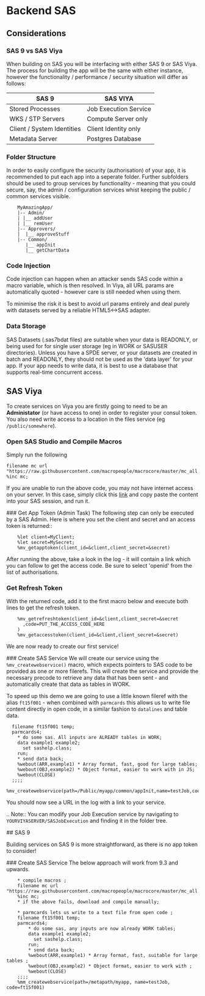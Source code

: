 # Backend SAS

## Considerations

### SAS 9 vs SAS Viya

When building on SAS you will be interfacing with either SAS 9 or SAS Viya.  The process for building the app will be the same with either instance, however the functionality / performance / security situation will differ as follows:

|SAS 9|SAS VIYA|
|---|---|
|Stored Processes|Job Execution Service|
|WKS / STP Servers|Compute Server only|
|Client / System Identities|Client Identity only|
|Metadata Server|Postgres Database|

### Folder Structure
In order to easily configure the security (authorisation) of your app, it is recommended to put each app into a seperate folder.  Further subfolders should be used to group services by functionality - meaning that you could secure, say, the admin / configuration services whist keeping the public / common services visible.

```
    MyAmazingApp/
    |-- Admin/
    | |__ addUser
    | |__ remUser
    |-- Approvers/
    |  |__ approveStuff
    |-- Common/
       |__ appInit
       |__ getChartData

```

### Code Injection


Code injection can happen when an attacker sends SAS code within a macro variable, which is then resolved.  In Viya, all URL params are automatically quoted - however care is still needed when using them.

To minimise the risk it is best to avoid url params entirely and deal purely with datasets served by a reliable HTML5<->SAS adapter.

### Data Storage

SAS Datasets (.sas7bdat files) are suitable when your data is READONLY, or being used for for single user storage (eg in WORK or SASUSER directories).  Unless you have a SPDE server, or your datasets are created in batch and READONLY, they should not be used as the 'data layer' for your app.  If your app needs to write data, it is best to use a database that supports real-time concurrent access.


## SAS Viya

To create services on Viya you are firstly going to need to be an **Administator** (or have access to one) in order to register your consul token.  You also need write access to a location in the files service (eg `/public/somewhere`).

### Open SAS Studio and Compile Macros

Simply run the following
```
filename mc url "https://raw.githubusercontent.com/macropeople/macrocore/master/mc_all.sas";
%inc mc;
```

If you are unable to run the above code, you may not have internet access on your server.  In this case, simply click this [link](https://raw.githubusercontent.com/macropeople/macrocore/master/mc_all.sas) and copy paste the content into your SAS session, and run it.

### Get App Token (Admin Task)
The following step can only be executed by a SAS Admin.  Here is where you set the client and secret and an access token is returned::

```
    %let client=MyClient;
    %let secret=MySecret;
    %mv_getapptoken(client_id=&client,client_secret=&secret)
```

After running the above, take a look in the log - it will contain a link which you can follow to get the access code.  Be sure to select 'openid' from the list of authorisations.

### Get Refresh Token
With the returned code, add it to the first macro below and execute both lines to get the refresh token.

```
    %mv_getrefreshtoken(client_id=&client,client_secret=&secret
      ,code=PUT_THE_ACCESS_CODE_HERE
    )
    %mv_getaccesstoken(client_id=&client,client_secret=&secret)
```

We are now ready to create our first service!

### Create SAS Service
We will create our service using the `%mv_createwebservice()` macro, which expects pointers to SAS code to be provided as one or more filerefs.  This will create the service and provide the necessary precode to retrieve any data that has been sent - and automatically create that data as tables in WORK.

To speed up this demo we are going to use a little known fileref with the alias `ft15f001` - when combined with `parmcards` this allows us to write file content directly in open code, in a similar fashion to `datalines` and table data.

```
  filename ft15f001 temp;
  parmcards4;
    * do some sas. All inputs are ALREADY tables in WORK;
    data example1 example2;
      set sashelp.class;
    run;
    * send data back;
    %webout(ARR,example1) * Array format, fast, good for large tables;
    %webout(OBJ,example2) * Object format, easier to work with in JS;
    %webout(CLOSE)
  ;;;;
  %mv_createwebservice(path=/Public/myapp/common/appInit,name=testJob,code=ft15f001)
```

You should now see a URL in the log with a link to your service.

.. Note::  You can modify your Job Execution service by navigating to `YOURVIYASERVER/SASJobExecution` and finding it in the folder tree.



## SAS 9

Building services on SAS 9 is more straightforward, as there is no app token to consider!

### Create SAS Service
The below approach will work from 9.3 and upwards.

```
    * compile macros ;
    filename mc url "https://raw.githubusercontent.com/macropeople/macrocore/master/mc_all.sas";
    %inc mc;
    * if the above fails, download and compile manually;

    * parmcards lets us write to a text file from open code ;
    filename ft15f001 temp;
    parmcards4;
        * do some sas, any inputs are now already WORK tables;
        data example1 example2;
          set sashelp.class;
        run;
        * send data back;
        %webout(ARR,example1) * Array format, fast, suitable for large tables ;
        %webout(OBJ,example2) * Object format, easier to work with ;
        %webout(CLOSE)
    ;;;;
    %mm_createwebservice(path=/metapath/myapp, name=testJob, code=ft15f001)
```